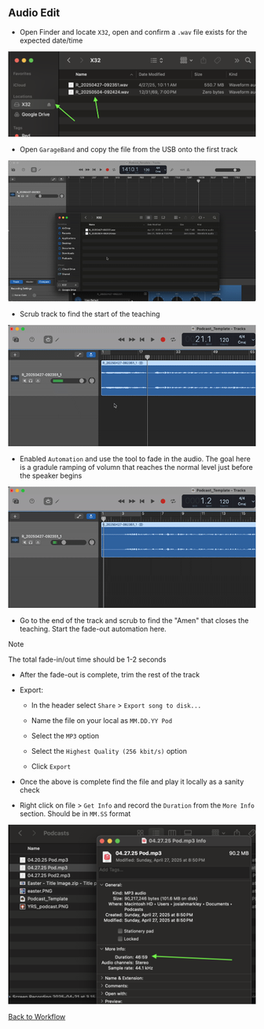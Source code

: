 ## Audio Edit

- Open Finder and locate `X32`, open and confirm a `.wav` file exists for the expected date/time

![image](../pictures/podcast/gb-wav-finder.png)

- Open `GarageBand` and copy the file from the USB onto the first track

![image](../pictures/podcast/gb-wav-file-import.gif)

- Scrub track to find the start of the teaching

![image](../pictures/podcast/gb-trim.gif)

- Enabled `Automation` and use the tool to fade in the audio. The goal here is a gradule ramping of volumn that reaches the normal level just before the speaker begins

![image](../pictures/podcast/gb-automation-fade-in.gif)

- Go to the end of the track and scrub to find the "Amen" that closes the teaching. Start the fade-out automation here. 

> [!NOTE]
> The total fade-in/out time should be 1-2 seconds

- After the fade-out is complete, trim the rest of the track

- Export:

   - In the header select `Share` > `Export song to disk...`

   - Name the file on your local as `MM.DD.YY Pod`

   - Select the `MP3` option 

   - Select the `Highest Quality (256 kbit/s)` option

   - Click `Export`



- Once the above is complete find the file and play it locally as a sanity check

- Right click on file > `Get Info` and record the `Duration` from the `More Info` section. Should be in `MM.SS` format

![image](../pictures/podcast/finder-more-info.png)

[Back to Workflow](podcast-workflow.md)